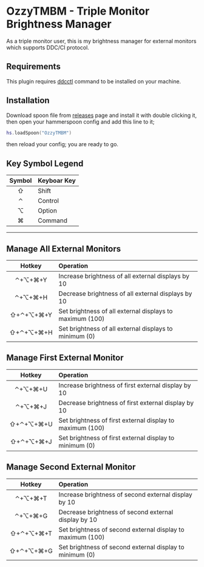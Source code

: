 # OzzyTMBM - Triple Monitor Brightness Manager

As a triple monitor user, this is my brightness manager for external monitors which supports DDC/CI protocol.

## Requirements

This plugin requires [ddcctl](https://github.com/kfix/ddcctl) command to be installed on your machine.

## Installation

Download spoon file from [releases](https://github.com/ozguncagri/OzzyTMBM/releases) page and install it with double clicking it, then open your hammerspoon config and add this line to it;

```lua
hs.loadSpoon("OzzyTMBM")
```

then reload your config; you are ready to go.

## Key Symbol Legend

| Symbol | Keyboar Key  |
|:--:|:--|
| ⇧ | Shift |
| ⌃ | Control |
| ⌥ | Option |
| ⌘ | Command |

---

## Manage All External Monitors

| Hotkey | Operation  |
|:--:|:--|
| ⌃+⌥+⌘+Y | Increase brightness of all external displays by 10 |
| ⌃+⌥+⌘+H | Decrease brightness of all external displays by 10 |
| ⇧+⌃+⌥+⌘+Y | Set brightness of all external displays to maximum (100) |
| ⇧+⌃+⌥+⌘+H | Set brightness of all external displays to minimum (0) |

## Manage First External Monitor

| Hotkey | Operation  |
|:--:|:--|
| ⌃+⌥+⌘+U | Increase brightness of first external display by 10 |
| ⌃+⌥+⌘+J | Decrease brightness of first external display by 10 |
| ⇧+⌃+⌥+⌘+U | Set brightness of first external display to maximum (100) |
| ⇧+⌃+⌥+⌘+J | Set brightness of first external display to minimum (0) |

## Manage Second External Monitor

| Hotkey | Operation  |
|:--:|:--|
| ⌃+⌥+⌘+T | Increase brightness of second external display by 10 |
| ⌃+⌥+⌘+G | Decrease brightness of second external display by 10 |
| ⇧+⌃+⌥+⌘+T | Set brightness of second external display to maximum (100) |
| ⇧+⌃+⌥+⌘+G | Set brightness of second external display to minimum (0) |

